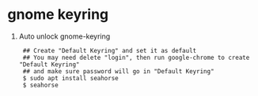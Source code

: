 gnome keyring
=============

1. Auto unlock gnome-keyring

        ## Create "Default Keyring" and set it as default
        ## You may need delete "login", then run google-chrome to create "Default Keyring"
        ## and make sure password will go in "Default Keyring"
        $ sudo apt install seahorse
        $ seahorse
